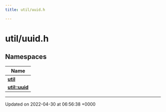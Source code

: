 ```yaml
---
title: util/uuid.h

---
```


# util/uuid.h



## Namespaces

| Name           |
| -------------- |
| **[util](Namespaces/namespaceutil.md)**  |
| **[util::uuid](Namespaces/namespaceutil_1_1uuid.md)**  |






-------------------------------

Updated on 2022-04-30 at 06:56:38 +0000
